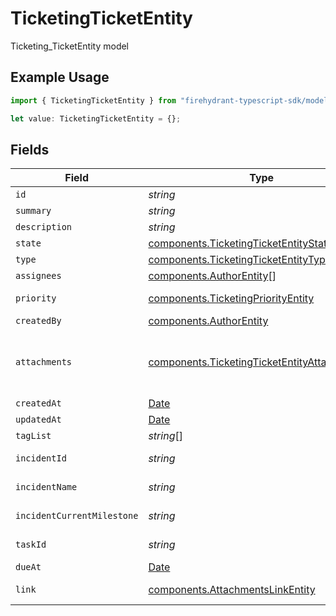 # TicketingTicketEntity

Ticketing_TicketEntity model

## Example Usage

```typescript
import { TicketingTicketEntity } from "firehydrant-typescript-sdk/models/components";

let value: TicketingTicketEntity = {};
```

## Fields

| Field                                                                                                                      | Type                                                                                                                       | Required                                                                                                                   | Description                                                                                                                |
| -------------------------------------------------------------------------------------------------------------------------- | -------------------------------------------------------------------------------------------------------------------------- | -------------------------------------------------------------------------------------------------------------------------- | -------------------------------------------------------------------------------------------------------------------------- |
| `id`                                                                                                                       | *string*                                                                                                                   | :heavy_minus_sign:                                                                                                         | N/A                                                                                                                        |
| `summary`                                                                                                                  | *string*                                                                                                                   | :heavy_minus_sign:                                                                                                         | N/A                                                                                                                        |
| `description`                                                                                                              | *string*                                                                                                                   | :heavy_minus_sign:                                                                                                         | N/A                                                                                                                        |
| `state`                                                                                                                    | [components.TicketingTicketEntityState](../../models/components/ticketingticketentitystate.md)                             | :heavy_minus_sign:                                                                                                         | N/A                                                                                                                        |
| `type`                                                                                                                     | [components.TicketingTicketEntityType](../../models/components/ticketingticketentitytype.md)                               | :heavy_minus_sign:                                                                                                         | N/A                                                                                                                        |
| `assignees`                                                                                                                | [components.AuthorEntity](../../models/components/authorentity.md)[]                                                       | :heavy_minus_sign:                                                                                                         | N/A                                                                                                                        |
| `priority`                                                                                                                 | [components.TicketingPriorityEntity](../../models/components/ticketingpriorityentity.md)                                   | :heavy_minus_sign:                                                                                                         | Ticketing_PriorityEntity model                                                                                             |
| `createdBy`                                                                                                                | [components.AuthorEntity](../../models/components/authorentity.md)                                                         | :heavy_minus_sign:                                                                                                         | N/A                                                                                                                        |
| `attachments`                                                                                                              | [components.TicketingTicketEntityAttachments](../../models/components/ticketingticketentityattachments.md)[]               | :heavy_minus_sign:                                                                                                         | A list of objects attached to this item. Can be one of: LinkEntity, CustomerSupportIssueEntity, or GenericAttachmentEntity |
| `createdAt`                                                                                                                | [Date](https://developer.mozilla.org/en-US/docs/Web/JavaScript/Reference/Global_Objects/Date)                              | :heavy_minus_sign:                                                                                                         | N/A                                                                                                                        |
| `updatedAt`                                                                                                                | [Date](https://developer.mozilla.org/en-US/docs/Web/JavaScript/Reference/Global_Objects/Date)                              | :heavy_minus_sign:                                                                                                         | N/A                                                                                                                        |
| `tagList`                                                                                                                  | *string*[]                                                                                                                 | :heavy_minus_sign:                                                                                                         | N/A                                                                                                                        |
| `incidentId`                                                                                                               | *string*                                                                                                                   | :heavy_minus_sign:                                                                                                         | ID of incident that this ticket is related to                                                                              |
| `incidentName`                                                                                                             | *string*                                                                                                                   | :heavy_minus_sign:                                                                                                         | Name of incident that this ticket is related to                                                                            |
| `incidentCurrentMilestone`                                                                                                 | *string*                                                                                                                   | :heavy_minus_sign:                                                                                                         | Milestone of incident that this ticket is related to                                                                       |
| `taskId`                                                                                                                   | *string*                                                                                                                   | :heavy_minus_sign:                                                                                                         | ID of task that this ticket is related to                                                                                  |
| `dueAt`                                                                                                                    | [Date](https://developer.mozilla.org/en-US/docs/Web/JavaScript/Reference/Global_Objects/Date)                              | :heavy_minus_sign:                                                                                                         | N/A                                                                                                                        |
| `link`                                                                                                                     | [components.AttachmentsLinkEntity](../../models/components/attachmentslinkentity.md)                                       | :heavy_minus_sign:                                                                                                         | Attachments_LinkEntity model                                                                                               |